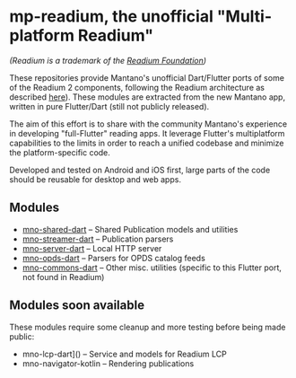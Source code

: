 # mp-readium, the unofficial "Multi-platform Readium"

*(Readium is a trademark of the [Readium Foundation](https://readium.org/))*

These repositories provide Mantano's unofficial Dart/Flutter ports of some of the Readium 2 components, following the Readium architecture as described [here](https://github.com/readium/architecture)). These modules are extracted from the new Mantano app, written in pure Flutter/Dart (still not publicly released).

The aim of this effort is to share with the community Mantano's experience in developing "full-Flutter" reading apps. It leverage Flutter's multiplatform capabilities to the limits in order to reach a unified codebase and minimize the platform-specific code. 

Developed and tested on Android and iOS first, large parts of the code should be reusable for desktop and web apps.

## Modules

* [mno-shared-dart](https://github.com/Mantano/mno_shared_dart) – Shared Publication models and utilities
* [mno-streamer-dart](https://github.com/Mantano/mno_streamer_dart) – Publication parsers
* [mno-server-dart](https://github.com/Mantano/mno_server_dart) – Local HTTP server
* [mno-opds-dart](https://github.com/Mantano/mno_opds_dart) – Parsers for OPDS catalog feeds
* [mno-commons-dart](https://github.com/Mantano/mno_commons_dart) – Other misc. utilities (specific to this Flutter port, not found in Readium)

## Modules soon available

These modules require some cleanup and more testing before being made public:

* mno-lcp-dart]() – Service and models for Readium LCP
* mno-navigator-kotlin – Rendering publications
